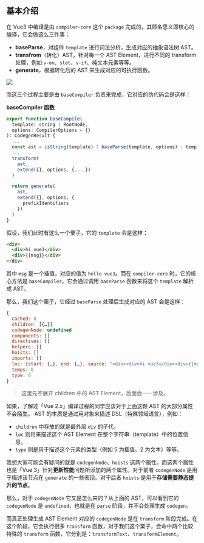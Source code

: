 ## 基本介绍

在 Vue3 中编译是由 `compiler-core` 这个 `package` 完成的，其顾名思义即核心的编译，它会做这么三件事：

- **baseParse**，对组件 `template` 进行词法分析，生成对应的抽象语法树 AST。
- **transfrom**（转化）AST，针对每一个 AST Element，进行不同的 transform 处理，例如 `v-on`、`slot`、`v-if`、纯文本元素等等。
- **generate**，根据转化后的 AST 来生成对应的可执行函数。

![](https://p1-juejin.byteimg.com/tos-cn-i-k3u1fbpfcp/1c07934c57a14ff18e5139b0316936f1~tplv-k3u1fbpfcp-zoom-1.image)

而这三个过程主要是由 `baseCompiler` 负责来完成，它对应的伪代码会是这样：

**baseCompiler 函数**

```javascript
export function baseCompile(
  template: string | RootNode,
  options: CompilerOptions = {}
): CodegenResult {
  ...
  const ast = isString(template) ? baseParse(template, options) : template
  ...
  transform(
    ast,
    extend({}, options, {....})
  )

  return generate(
    ast,
    extend({}, options, {
      prefixIdentifiers
    })
  )
}
```

假设，我们此时有这么一个栗子，它的 `template` 会是这样：

```html
<div>
  <div>hi vue3</div>
  <div>{{msg}}</div>
</div>
```

其中 `msg` 是一个插值，对应的值为 `hello vue3`。而在 `compiler-core` 时，它的核心方法是 `baseCompiler`，它会通过调用 `baseParse` 函数来将这个 `template` 解析成 AST。

那么，我们这个栗子，它经过 `baseParse` 处理后生成对应的 AST 会是这样：

```javascript
{
  cached: 0
  children: [{…}]
  codegenNode: undefined
  components: []
  directives: []
  helpers: []
  hoists: []
  imports: []
  loc: {start: {…}, end: {…}, source: "<div><div>hi vue3</div><div>{{msg}}</div></div>"}
  temps: 0
  type: 0
}
```

> 这里先不展开 children 中的 AST Element，后面会一一涉及。

如果，了解过「Vue 2.x」编译过程的同学应该对于上面这颗 AST 的大部分属性不会陌生。 AST 的本质是通过用对象来描述 DSL（特殊领域语言），例如：

- `children` 中存放的就是最外层 `div` 的子代。
- `loc` 则用来描述这个 AST Element 在整个字符串（template）中的位置信息。
- `type` 则是用于描述这个元素的类型（例如 5 为插值、2 为文本）等等。

我想大家可能会有疑问的就是 `codegenNode`、`hoists` 这两个属性。而这两个属性也是「Vue 3」针对**更新性能**问题所添加的两个属性。对于前者 `codegenNode` 是用于描述该节点在 `generate` 的一些表现。对于后者 `hoists` 是用于**存储需要静态提升的节点**。

那么，对于 `codegenNode` 它又是怎么来的？从上面的 AST，可以看到它的 `codegenNode` 是 `undefined`，也就是在 `parse` 阶段，并不会处理生成 `codegen`。

而真正处理生成 AST Element 对应的 `codegenNode` 是在 `transform` 阶段完成。在这个阶段，它会执行很多 `transform` 函数，对于我们这个栗子，会命中两个比较特殊的 `transform` 函数，它分别是：`transformText`、`transformElement`。
